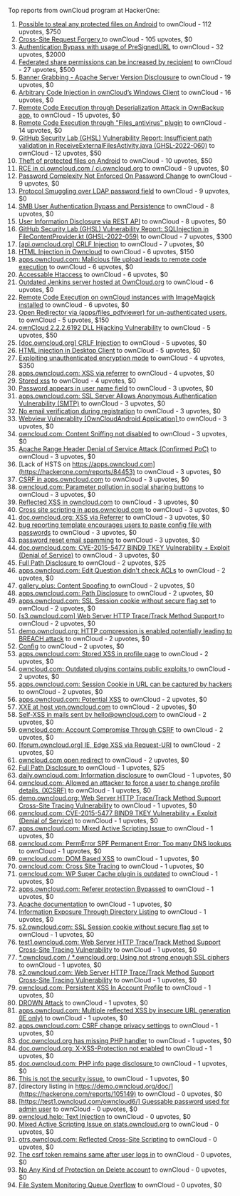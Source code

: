 Top reports from ownCloud program at HackerOne:

1. [Possible to steal any protected files on Android](https://hackerone.com/reports/377107) to ownCloud - 112 upvotes, $750
2. [Cross-Site Request Forgery ](https://hackerone.com/reports/2041007) to ownCloud - 105 upvotes, $0
3. [Authentication Bypass with usage of PreSignedURL](https://hackerone.com/reports/2337427) to ownCloud - 32 upvotes, $2000
4. [Federated share permissions can be increased by recipient](https://hackerone.com/reports/1990443) to ownCloud - 27 upvotes, $500
5. [Banner Grabbing - Apache Server Version Disclousure](https://hackerone.com/reports/269467) to ownCloud - 19 upvotes, $0
6. [Arbitrary Code Injection in ownCloud’s Windows Client](https://hackerone.com/reports/155657) to ownCloud - 16 upvotes, $0
7. [Remote Code Execution through Deserialization Attack in OwnBackup app.](https://hackerone.com/reports/562335) to ownCloud - 15 upvotes, $0
8. [Remote Code Execution through "Files_antivirus" plugin](https://hackerone.com/reports/903872) to ownCloud - 14 upvotes, $0
9. [GitHub Security Lab (GHSL) Vulnerability Report: Insufficient path validation in ReceiveExternalFilesActivity.java (GHSL-2022-060)](https://hackerone.com/reports/1650270) to ownCloud - 12 upvotes, $50
10. [Theft of protected files on Android](https://hackerone.com/reports/1454002) to ownCloud - 10 upvotes, $50
11. [RCE in ci.owncloud.com / ci.owncloud.org](https://hackerone.com/reports/98559) to ownCloud - 9 upvotes, $0
12. [Password Complexity Not Enforced On Password Change](https://hackerone.com/reports/276123) to ownCloud - 9 upvotes, $0
13. [Protocol Smuggling over LDAP password field](https://hackerone.com/reports/1054282) to ownCloud - 9 upvotes, $0
14. [SMB User Authentication Bypass and Persistence](https://hackerone.com/reports/148151) to ownCloud - 8 upvotes, $0
15. [User Information Disclosure via REST API](https://hackerone.com/reports/197786) to ownCloud - 8 upvotes, $0
16. [GitHub Security Lab (GHSL) Vulnerability Report: SQLInjection in FileContentProvider.kt (GHSL-2022-059)](https://hackerone.com/reports/1650264) to ownCloud - 7 upvotes, $300
17. [[api.owncloud.org] CRLF Injection](https://hackerone.com/reports/154306) to ownCloud - 7 upvotes, $0
18. [HTML Injection in Owncloud](https://hackerone.com/reports/215410) to ownCloud - 6 upvotes, $150
19. [apps.owncloud.com: Malicious file upload leads to remote code execution](https://hackerone.com/reports/84374) to ownCloud - 6 upvotes, $0
20. [Accessable Htaccess](https://hackerone.com/reports/171272) to ownCloud - 6 upvotes, $0
21. [Outdated Jenkins server hosted at OwnCloud.org](https://hackerone.com/reports/208566) to ownCloud - 6 upvotes, $0
22. [Remote Code Execution on ownCloud instances with ImageMagick installed](https://hackerone.com/reports/1838674) to ownCloud - 6 upvotes, $0
23. [Open Redirector via (apps/files_pdfviewer) for un-authenticated users.](https://hackerone.com/reports/131082) to ownCloud - 5 upvotes, $150
24. [ownCloud 2.2.2.6192 DLL Hijacking Vulnerability](https://hackerone.com/reports/151475) to ownCloud - 5 upvotes, $50
25. [[doc.owncloud.org] CRLF Injection](https://hackerone.com/reports/154275) to ownCloud - 5 upvotes, $0
26. [HTML injection in Desktop Client](https://hackerone.com/reports/206877) to ownCloud - 5 upvotes, $0
27. [Exploiting unauthenticated encryption mode](https://hackerone.com/reports/108082) to ownCloud - 4 upvotes, $350
28. [apps.owncloud.com: XSS via referrer](https://hackerone.com/reports/83374) to ownCloud - 4 upvotes, $0
29. [Stored xss](https://hackerone.com/reports/187380) to ownCloud - 4 upvotes, $0
30. [Password appears in user name field](https://hackerone.com/reports/85559) to ownCloud - 3 upvotes, $0
31. [apps.owncloud.com: SSL Server Allows Anonymous Authentication Vulnerability (SMTP)](https://hackerone.com/reports/83803) to ownCloud - 3 upvotes, $0
32. [No email verification during registration](https://hackerone.com/reports/90643) to ownCloud - 3 upvotes, $0
33. [Webview Vulnerablity [OwnCloudAndroid Application] ](https://hackerone.com/reports/87835) to ownCloud - 3 upvotes, $0
34. [owncloud.com: Content Sniffing not disabled](https://hackerone.com/reports/83251) to ownCloud - 3 upvotes, $0
35. [Apache Range Header Denial of Service Attack (Confirmed PoC)](https://hackerone.com/reports/88904) to ownCloud - 3 upvotes, $0
36. [Lack of HSTS on https://apps.owncloud.com](https://hackerone.com/reports/84453) to ownCloud - 3 upvotes, $0
37. [CSRF in apps.owncloud.com](https://hackerone.com/reports/84395) to ownCloud - 3 upvotes, $0
38. [owncloud.com: Parameter pollution in social sharing buttons](https://hackerone.com/reports/106024) to ownCloud - 3 upvotes, $0
39. [Reflected XSS in owncloud.com](https://hackerone.com/reports/127259) to ownCloud - 3 upvotes, $0
40. [Cross site scripting in apps.owncloud.com](https://hackerone.com/reports/129551) to ownCloud - 3 upvotes, $0
41. [doc.owncloud.org: XSS via Referrer](https://hackerone.com/reports/130951) to ownCloud - 3 upvotes, $0
42. [bug reporting template encourages users to paste config file with passwords](https://hackerone.com/reports/196969) to ownCloud - 3 upvotes, $0
43. [password reset email spamming](https://hackerone.com/reports/224095) to ownCloud - 3 upvotes, $0
44. [doc.owncloud.com: CVE-2015-5477 BIND9 TKEY Vulnerability + Exploit (Denial of Service)](https://hackerone.com/reports/217381) to ownCloud - 3 upvotes, $0
45. [Full Path Disclosure ](https://hackerone.com/reports/85201) to ownCloud - 2 upvotes, $25
46. [apps.owncloud.com: Edit Question didn't check ACLs](https://hackerone.com/reports/85532) to ownCloud - 2 upvotes, $0
47. [gallery_plus: Content Spoofing ](https://hackerone.com/reports/87752) to ownCloud - 2 upvotes, $0
48. [apps.owncloud.com: Path Disclosure](https://hackerone.com/reports/83801) to ownCloud - 2 upvotes, $0
49. [apps.owncloud.com: SSL Session cookie without secure flag set](https://hackerone.com/reports/83710) to ownCloud - 2 upvotes, $0
50. [[s3.owncloud.com] Web Server HTTP Trace/Track Method Support ](https://hackerone.com/reports/90601) to ownCloud - 2 upvotes, $0
51. [demo.owncloud.org: HTTP compression is enabled potentially leading to BREACH attack](https://hackerone.com/reports/84105) to ownCloud - 2 upvotes, $0
52. [Config](https://hackerone.com/reports/84797) to ownCloud - 2 upvotes, $0
53. [apps.owncloud.com: Stored XSS in profile page](https://hackerone.com/reports/84371) to ownCloud - 2 upvotes, $0
54. [owncloud.com: Outdated plugins contains public exploits  ](https://hackerone.com/reports/84581) to ownCloud - 2 upvotes, $0
55. [apps.owncloud.com: Session Cookie in URL can be captured by hackers](https://hackerone.com/reports/83667) to ownCloud - 2 upvotes, $0
56. [apps.owncloud.com: Potential XSS](https://hackerone.com/reports/85577) to ownCloud - 2 upvotes, $0
57. [XXE at host vpn.owncloud.com](https://hackerone.com/reports/105980) to ownCloud - 2 upvotes, $0
58. [Self-XSS in mails sent by hello@owncloud.com](https://hackerone.com/reports/92111) to ownCloud - 2 upvotes, $0
59. [owncloud.com: Account Compromise Through CSRF](https://hackerone.com/reports/84372) to ownCloud - 2 upvotes, $0
60. [[forum.owncloud.org] IE, Edge XSS via Request-URI](https://hackerone.com/reports/154319) to ownCloud - 2 upvotes, $0
61. [owncloud.com open redirect](https://hackerone.com/reports/258632) to ownCloud - 2 upvotes, $0
62. [Full Path Disclosure ](https://hackerone.com/reports/87505) to ownCloud - 1 upvotes, $25
63. [daily.owncloud.com: Information disclosure](https://hackerone.com/reports/84085) to ownCloud - 1 upvotes, $0
64. [owncloud.com: Allowed an attacker to force a user to change profile details. (XCSRF)](https://hackerone.com/reports/83239) to ownCloud - 1 upvotes, $0
65. [demo.owncloud.org: Web Server HTTP Trace/Track Method Support Cross-Site Tracing Vulnerability](https://hackerone.com/reports/83837) to ownCloud - 1 upvotes, $0
66. [owncloud.com: CVE-2015-5477 BIND9 TKEY Vulnerability + Exploit (Denial of Service)](https://hackerone.com/reports/89097) to ownCloud - 1 upvotes, $0
67. [apps.owncloud.com: Mixed Active Scripting Issue ](https://hackerone.com/reports/85541) to ownCloud - 1 upvotes, $0
68. [owncloud.com: PermError SPF Permanent Error: Too many DNS lookups](https://hackerone.com/reports/83578) to ownCloud - 1 upvotes, $0
69. [owncloud.com: DOM Based XSS](https://hackerone.com/reports/83178) to ownCloud - 1 upvotes, $0
70. [owncloud.com: Cross Site Tracing](https://hackerone.com/reports/83373) to ownCloud - 1 upvotes, $0
71. [owncloud.com: WP Super Cache plugin is outdated](https://hackerone.com/reports/90980) to ownCloud - 1 upvotes, $0
72. [apps.owncloud.com: Referer protection Bypassed](https://hackerone.com/reports/92644) to ownCloud - 1 upvotes, $0
73. [Apache documentation](https://hackerone.com/reports/90321) to ownCloud - 1 upvotes, $0
74. [Information Exposure Through Directory Listing](https://hackerone.com/reports/110655) to ownCloud - 1 upvotes, $0
75. [s2.owncloud.com: SSL Session cookie without secure flag set](https://hackerone.com/reports/83856) to ownCloud - 1 upvotes, $0
76. [test1.owncloud.com: Web Server HTTP Trace/Track Method Support Cross-Site Tracing Vulnerability](https://hackerone.com/reports/83971) to ownCloud - 1 upvotes, $0
77. [*.owncloud.com / *.owncloud.org: Using not strong enough SSL ciphers](https://hackerone.com/reports/84078) to ownCloud - 1 upvotes, $0
78. [s2.owncloud.com: Web Server HTTP Trace/Track Method Support Cross-Site Tracing Vulnerability](https://hackerone.com/reports/83855) to ownCloud - 1 upvotes, $0
79. [owncloud.com: Persistent XSS In Account Profile](https://hackerone.com/reports/116254) to ownCloud - 1 upvotes, $0
80. [DROWN Attack](https://hackerone.com/reports/119808) to ownCloud - 1 upvotes, $0
81. [apps.owncloud.com: Multiple reflected XSS by insecure URL generation (IE only)](https://hackerone.com/reports/83381) to ownCloud - 1 upvotes, $0
82. [apps.owncloud.com: CSRF change privacy settings](https://hackerone.com/reports/85565) to ownCloud - 1 upvotes, $0
83. [doc.owncloud.org has missing PHP handler](https://hackerone.com/reports/121382) to ownCloud - 1 upvotes, $0
84. [doc.owncloud.org: X-XSS-Protection not enabled](https://hackerone.com/reports/128493) to ownCloud - 1 upvotes, $0
85. [doc.owncloud.com: PHP info page disclosure ](https://hackerone.com/reports/134216) to ownCloud - 1 upvotes, $0
86. [This is not the security issue.](https://hackerone.com/reports/257106) to ownCloud - 1 upvotes, $0
87. [directory listing in https://demo.owncloud.org/doc/](https://hackerone.com/reports/105149) to ownCloud - 0 upvotes, $0
88. [[https://test1.owncloud.com/owncloud6/] Guessable password used for admin user](https://hackerone.com/reports/107849) to ownCloud - 0 upvotes, $0
89. [owncloud.help: Text  Injection](https://hackerone.com/reports/112304) to ownCloud - 0 upvotes, $0
90. [Mixed Active Scripting Issue on stats.owncloud.org](https://hackerone.com/reports/108692) to ownCloud - 0 upvotes, $0
91. [otrs.owncloud.com: Reflected Cross-Site Scripting](https://hackerone.com/reports/108288) to ownCloud - 0 upvotes, $0
92. [The csrf token remains same after user logs in](https://hackerone.com/reports/111262) to ownCloud - 0 upvotes, $0
93. [No Any Kind of Protection on Delete account](https://hackerone.com/reports/113211) to ownCloud - 0 upvotes, $0
94. [File System Monitoring Queue Overflow](https://hackerone.com/reports/881891) to ownCloud - 0 upvotes, $0
